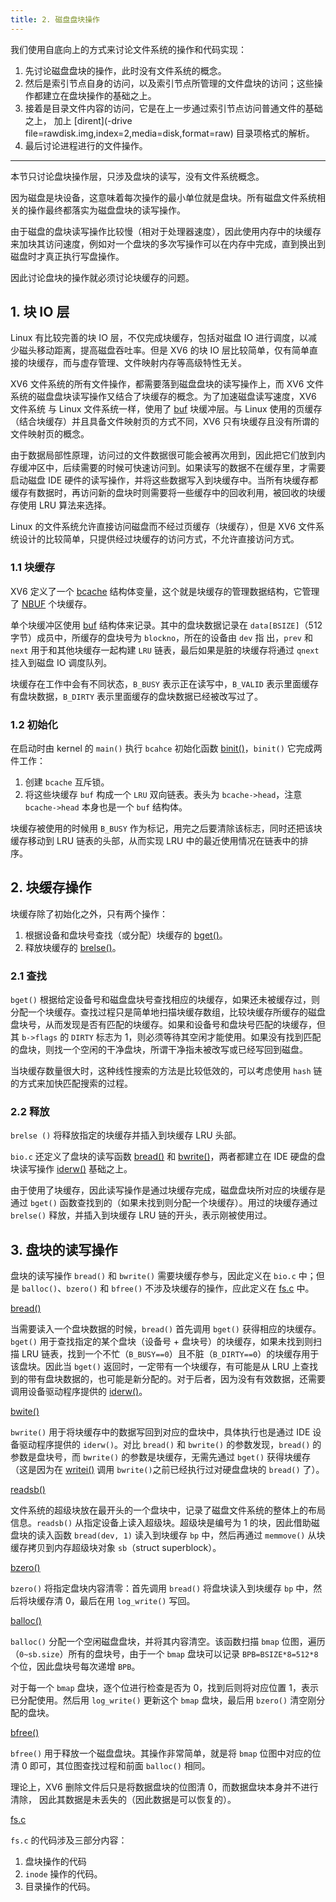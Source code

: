 ```yaml
---
title: 2. 磁盘盘块操作
---
```


我们使用自底向上的方式来讨论文件系统的操作和代码实现：

1. 先讨论磁盘盘块的操作，此时没有文件系统的概念。
2. 然后是索引节点自身的访问，以及索引节点所管理的文件盘块的访问；这些操作都建立在盘块操作的基础之上。
3. 接着是目录文件内容的访问，它是在上一步通过索引节点访问普通文件的基础之上， 加上 [dirent](-drive file=rawdisk.img,index=2,media=disk,format=raw) 目录项格式的解析。
4. 最后讨论进程进行的文件操作。

---

本节只讨论盘块操作层，只涉及盘块的读写，没有文件系统概念。

因为磁盘是块设备，这意味着每次操作的最小单位就是盘块。所有磁盘文件系统相关的操作最终都落实为磁盘盘块的读写操作。 

由于磁盘的盘块读写操作比较慢（相对于处理器速度），因此使用内存中的块缓存来加块其访问速度，例如对一个盘块的多次写操作可以在内存中完成，直到换出到磁盘时才真正执行写盘操作。

因此讨论盘块的操作就必须讨论块缓存的问题。

## 1. 块 IO 层

Linux 有比较完善的块 IO 层，不仅完成块缓存，包括对磁盘 IO 进行调度，以减少磁头移动距离，提高磁盘吞吐率。但是 XV6 的块 IO 层比较简单，仅有简单直接的块缓存，而与虚存管理、文件映射内存等高级特性无关。

XV6 文件系统的所有文件操作，都需要落到磁盘盘块的读写操作上，而 XV6 文件系统的磁盘盘块读写操作又结合了块缓存的概念。为了加速磁盘读写速度，XV6 文件系统 与 Linux 文件系统一样，使用了 [buf](https://github.com/professordeng/xv6-expansion/blob/master/buf.h#L1) 块缓冲层。与 Linux 使用的页缓存（结合块缓存）并且具备文件映射页的方式不同，XV6 只有块缓存且没有所谓的文件映射页的概念。

由于数据局部性原理，访问过的文件数据很可能会被再次用到，因此把它们放到内存缓冲区中，后续需要的时候可快速访问到。如果读写的数据不在缓存里，才需要启动磁盘 IDE 硬件的读写操作，并将这些数据写入到块缓存中。当所有块缓存都缓存有数据时，再访问新的盘块时则需要将一些缓存中的回收利用，被回收的块缓存使用 LRU 算法来选择。

Linux 的文件系统允许直接访问磁盘而不经过页缓存（块缓存），但是 XV6 文件系统设计的比较简单，只提供经过块缓存的访问方式，不允许直接访问方式。

### 1.1 块缓存

XV6 定义了一个 [bcache](https://github.com/professordeng/xv6-expansion/blob/master/bio.c#L29) 结构体变量，这个就是块缓存的管理数据结构，它管理了 [NBUF](https://github.com/professordeng/xv6-expansion/blob/master/param.h#L12) 个块缓存。 

单个块缓冲区使用 [buf](https://github.com/professordeng/xv6-expansion/blob/master/buf.h) 结构体来记录。其中的盘块数据记录在 `data[BSIZE]`（512 字节）成员中，所缓存的盘块号为 `blockno`，所在的设备由 `dev` 指 出，`prev` 和 `next` 用于和其他块缓存一起构建 `LRU` 链表，最后如果是脏的块缓存将通过 `qnext` 挂入到磁盘 IO 调度队列。 

块缓存在工作中会有不同状态，`B_BUSY` 表示正在读写中，`B_VALID` 表示里面缓存有盘块数据，`B_DIRTY` 表示里面缓存的盘块数据已经被改写过了。

### 1.2 初始化

在启动时由 kernel 的 `main()` 执行 `bcahce` 初始化函数 [binit()](https://github.com/professordeng/xv6-expansion/blob/master/bio.c#L38)，`binit()` 它完成两件工作：

1. 创建 `bcache` 互斥锁。
2. 将这些块缓存 `buf` 构成一个 `LRU` 双向链表。表头为 `bcache->head`，注意 `bcache->head` 本身也是一个 `buf` 结构体。

块缓存被使用的时候用 `B_BUSY` 作为标记，用完之后要清除该标志，同时还把该块缓存移动到 LRU 链表的头部，从而实现 LRU 中的最近使用情况在链表中的排序。

## 2. 块缓存操作

块缓存除了初始化之外，只有两个操作：

1. 根据设备和盘块号查找（或分配）块缓存的 [bget()](https://github.com/professordeng/xv6-expansion/blob/master/bio.c#L58)。
2. 释放块缓存的 [brelse()](https://github.com/professordeng/xv6-expansion/blob/master/bio.c#L118)。

### 2.1 查找

`bget()` 根据给定设备号和磁盘盘块号查找相应的块缓存，如果还未被缓存过，则分配一个块缓存。查找过程只是简单地扫描块缓存数组，比较块缓存所缓存的磁盘盘块号，从而发现是否有匹配的块缓存。如果和设备号和盘块号匹配的块缓存，但其 `b->flags` 的 `DIRTY` 标志为 1，则必须等待其空闲才能使用。如果没有找到匹配的盘块，则找一个空闲的干净盘块，所谓干净指未被改写或已经写回到磁盘。

当块缓存数量很大时，这种线性搜索的方法是比较低效的，可以考虑使用 `hash` 链的方式来加快匹配搜索的过程。 

### 2.2 释放

`brelse ()` 将释放指定的块缓存并插入到块缓存 LRU 头部。

`bio.c` 还定义了盘块的读写函数 [bread()](https://github.com/professordeng/xv6-expansion/blob/master/bio.c#L95) 和 [bwrite()](https://github.com/professordeng/xv6-expansion/blob/master/bio.c#L108)，两者都建立在 IDE 硬盘的盘块读写操作 [iderw()](https://github.com/professordeng/xv6-expansion/blob/master/ide.c#L133) 基础之上。

由于使用了块缓存，因此读写操作是通过块缓存完成，磁盘盘块所对应的块缓存是通过 `bget()` 函数查找到的（如果未找到则分配一个块缓存）。用过的块缓存通过 `brelse()` 释放，并插入到块缓存 LRU 链的开头，表示刚被使用过。

## 3. 盘块的读写操作

盘块的读写操作 `bread()` 和 `bwrite()` 需要块缓存参与，因此定义在 `bio.c` 中；但是 `balloc()`、`bzero()` 和 `bfree()` 不涉及块缓存的操作，应此定义在 [fs.c](https://github.com/professordeng/xv6-expansion/blob/master/fs.c) 中。 

[bread()](https://github.com/professordeng/xv6-expansion/blob/master/bio.c#L95)

当需要读入一个盘块数据的时候，`bread()` 首先调用 `bget()` 获得相应的块缓存。`bget()` 用于查找指定的某个盘块（设备号 + 盘块号）的块缓存，如果未找到则扫描 LRU 链表，找到一个不忙（`B_BUSY==0`）且不脏（`B_DIRTY==0`）的块缓存用于该盘块。因此当 `bget()` 返回时，一定带有一个块缓存，有可能是从 LRU 上查找到的带有盘块数据的，也可能是新分配的。对于后者，因为没有有效数据，还需要调用设备驱动程序提供的 [iderw()](https://github.com/professordeng/xv6-expansion/blob/master/ide.c#L133)。

[bwite()](https://github.com/professordeng/xv6-expansion/blob/master/bio.c#L108)

`bwrite()` 用于将块缓存中的数据写回到对应的盘块中，具体执行也是通过 IDE 设备驱动程序提供的 `iderw()`。对比 `bread()` 和 `bwrite()` 的参数发现，`bread()` 的参数是盘块号，而 `bwrite()` 的参数是块缓存，无需先通过 `bget()` 获得块缓存（这是因为在 [writei()](https://github.com/professordeng/xv6-expansion/blob/master/fs.c#L479) 调用 `bwrite()`之前已经执行过对硬盘盘块的 `bread()` 了）。 

[readsb()](https://github.com/professordeng/xv6-expansion/blob/master/fs.c#L30)

文件系统的超级块放在最开头的一个盘块中，记录了磁盘文件系统的整体上的布局信息。`readsb()` 从指定设备上读入超级块。超级块是编号为 1 的块，因此借助磁盘块的读入函数 `bread(dev, 1)` 读入到块缓存 `bp` 中，然后再通过 `memmove()` 从块缓存拷贝到内存超级块对象 `sb`（struct superblock）。 

[bzero()](https://github.com/professordeng/xv6-expansion/blob/master/fs.c#L41)

`bzero()` 将指定盘块内容清零：首先调用 `bread()` 将盘块读入到块缓存 `bp` 中，然后将块缓存清 0，最后在用 `log_write()` 写回。

[balloc()](https://github.com/professordeng/xv6-expansion/blob/master/fs.c#L55)

`balloc()` 分配一个空闲磁盘盘块，并将其内容清空。该函数扫描 `bmap` 位图，遍历（`0~sb.size`）所有的盘块号，由于一个 `bmap` 盘块可以记录 `BPB=BSIZE*8=512*8` 个位，因此盘块号每次递增 `BPB`。

对于每一个 `bmap` 盘块，逐个位进行检查是否为 0，找到后则将对应位置 1，表示已分配使用。然后用 `log_write()` 更新这个 `bmap` 盘块，最后用 `bzero()` 清空刚分配的盘块。

[bfree()](https://github.com/professordeng/xv6-expansion/blob/master/fs.c#L80)

`bfree()` 用于释放一个磁盘盘块。其操作非常简单，就是将 `bmap` 位图中对应的位清 0 即可，其位图查找过程和前面 `balloc()` 相同。

理论上，XV6 删除文件后只是将数据盘块的位图清 0，而数据盘块本身并不进行清除， 因此其数据是未丢失的（因此数据是可以恢复的）。  

[fs.c](https://github.com/professordeng/xv6-expansion/blob/master/fs.c)

`fs.c` 的代码涉及三部分内容：

1. 盘块操作的代码
2. `inode` 操作的代码。
3. 目录操作的代码。

 